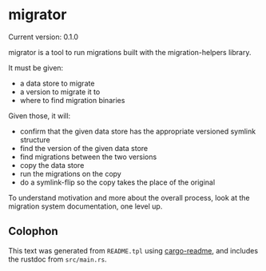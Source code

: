 # migrator

Current version: 0.1.0

migrator is a tool to run migrations built with the migration-helpers library.

It must be given:
* a data store to migrate
* a version to migrate it to
* where to find migration binaries

Given those, it will:
* confirm that the given data store has the appropriate versioned symlink structure
* find the version of the given data store
* find migrations between the two versions
* copy the data store
* run the migrations on the copy
* do a symlink-flip so the copy takes the place of the original

To understand motivation and more about the overall process, look at the migration system
documentation, one level up.

## Colophon

This text was generated from `README.tpl` using [cargo-readme](https://crates.io/crates/cargo-readme), and includes the rustdoc from `src/main.rs`.
